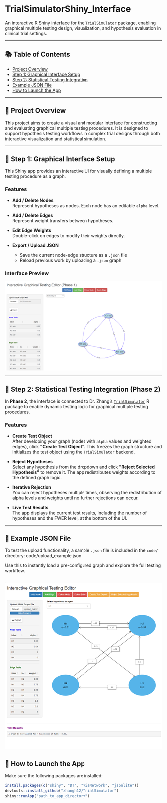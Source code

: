 # TrialSimulatorShiny_Interface

An interactive R Shiny interface for the [`TrialSimulator`](https://github.com/zhangh12/TrialSimulator) package, enabling graphical multiple testing design, visualization, and hypothesis evaluation in clinical trial settings.

---

## 📚 Table of Contents

- [Project Overview](#project-overview)
- [Step 1: Graphical Interface Setup](#step-1-graphical-interface-setup)
- [Step 2: Statistical Testing Integration](#step-2-statistical-testing-integration-phase-2)
- [Example JSON File](#example-json-file)
- [How to Launch the App](#how-to-launch-the-app)

---

## 📍 Project Overview

This project aims to create a visual and modular interface for constructing and evaluating graphical multiple testing procedures. It is designed to support hypothesis testing workflows in complex trial designs through both interactive visualization and statistical simulation.

---

## 🔧 Step 1: Graphical Interface Setup

This Shiny app provides an interactive UI for visually defining a multiple testing procedure as a graph.

### Features

- **Add / Delete Nodes**  
  Represent hypotheses as nodes. Each node has an editable `alpha` level.

- **Add / Delete Edges**  
  Represent weight transfers between hypotheses.

- **Edit Edge Weights**  
  Double-click on edges to modify their weights directly.

- **Export / Upload JSON**  
  - Save the current node-edge structure as a `.json` file  
  - Reload previous work by uploading a `.json` graph

### Interface Preview

![Step 1 Graph Editor UI](images/step1_interface_screenshot.png)

---

## 🧪 Step 2: Statistical Testing Integration (Phase 2)

In **Phase 2**, the interface is connected to Dr. Zhang’s [`TrialSimulator`](https://github.com/zhangh12/TrialSimulator) R package to enable dynamic testing logic for graphical multiple testing procedures.

### Features

- **Create Test Object**  
  After developing your graph (nodes with `alpha` values and weighted edges), click **"Create Test Object"**. This freezes the graph structure and initializes the test object using the `TrialSimulator` backend.

- **Reject Hypotheses**  
  Select any hypothesis from the dropdown and click **"Reject Selected Hypothesis"** to remove it. The app redistributes weights according to the defined graph logic.

- **Iterative Rejection**  
  You can reject hypotheses multiple times, observing the redistribution of alpha levels and weights until no further rejections can occur.

- **Live Test Results**  
  The app displays the current test results, including the number of hypotheses and the FWER level, at the bottom of the UI.

---

## 📁 Example JSON File

To test the upload functionality, a sample `.json` file is included in the `code/` directory: code/upload_example.json


Use this to instantly load a pre-configured graph and explore the full testing workflow.

![Step 2 Uploaded current graph via Browse function](images/step2_integrate_trialsimulator_package.png)
---

## 🚀 How to Launch the App

Make sure the following packages are installed:

```r
install.packages(c("shiny", "DT", "visNetwork", "jsonlite"))
devtools::install_github("zhangh12/TrialSimulator")
shiny::runApp("path_to_app_directory")


